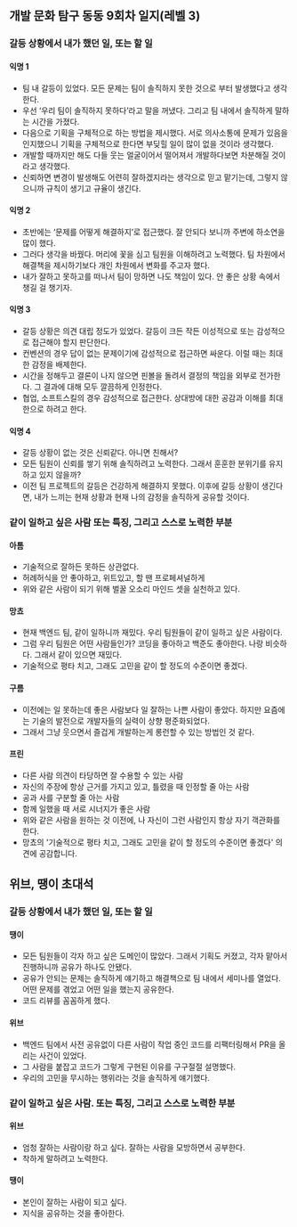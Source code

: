 ## 개발 문화 탐구 동동 9회차 일지(레벨 3)

### 갈등 상황에서 내가 했던 일, 또는 할 일

#### 익명 1
- 팀 내 갈등이 있었다. 모든 문제는 팀이 솔직하지 못한 것으로 부터 발생했다고 생각한다.
- 우선 ‘우리 팀이 솔직하지 못하다’라고 말을 꺼냈다. 그리고 팀 내에서 솔직하게 말하는 시간을 가졌다.
- 다음으로 기획을 구체적으로 하는 방법을 제시했다. 서로 의사소통에 문제가 있음을 인지했으니 기획을 구체적으로 한다면 부딪힐 일이 많이 없을 것이라 생각했다.
- 개발할 때까지만 해도 다들 웃는 얼굴이어서 떨어져서 개발하다보면 차분해질 것이라고 생각했다.
- 신뢰하면 변경이 발생해도 어련히 잘하겠지라는 생각으로 믿고 맡기는데, 그렇지 않으니까 규칙이 생기고 규율이 생긴다.

#### 익명 2
- 초반에는 ‘문제를 어떻게 해결하지’로 접근했다. 잘 안되다 보니까 주변에 하소연을 많이 했다.
- 그러다 생각을 바꿨다. 머리에 꽃을 심고 팀원을 이해하려고 노력했다. 팀 차원에서 해결책을 제시하기보다 개인 차원에서 변화를 주고자 했다.
- 내가 잘하고 못하고를 떠나서 팀이 망하면 나도 책임이 있다. 안 좋은 상황 속에서 챙길 걸 챙기자.

#### 익명 3
- 갈등 상황은 의견 대립 정도가 있었다. 갈등이 크든 작든 이성적으로 또는 감성적으로 접근해야 할지 판단한다.
- 컨벤션의 경우 답이 없는 문제이기에 감성적으로 접근하면 싸운다. 이럴 때는 최대한 감정을 배제한다.
- 시간을 정해두고 결론이 나지 않으면 핀볼을 돌려서 결정의 책임을 외부로 전가한다. 그 결과에 대해 모두 깔끔하게 인정한다.
- 협업, 소프트스킬의 경우 감성적으로 접근한다. 상대방에 대한 공감과 이해를 최대한으로 하려고 한다.

#### 익명 4
- 갈등 상황이 없는 것은 신뢰같다. 아니면 친해서?
- 모든 팀원이 신뢰를 쌓기 위해 솔직하려고 노력한다. 그래서 훈훈한 분위기를 유지하고 있지 않을까? 
- 이전 팀 프로젝트의 갈등은 건강하게 해결하지 못했다. 이후에 갈등 상황이 생긴다면, 내가 느끼는 현재 상황과 현재 나의 감정을 솔직하게 공유할 것이다. 

### 같이 일하고 싶은 사람 또는 특징, 그리고 스스로 노력한 부분

#### 아톰
- 기술적으로 잘하든 못하든 상관없다.
- 허례허식을 안 좋아하고, 위트있고, 할 땐 프로페셔널하게
- 위와 같은 사람이 되기 위해 벌꿀 오소리 마인드 셋을 실천하고 있다.

#### 망쵸
- 현재 백엔드 팀, 같이 일하니까 재밌다. 우리 팀원들이 같이 일하고 싶은 사람이다.
- 그럼 우리 팀원은 어떤 사람들인가? 코딩을 좋아하고 백준도 좋아한다. 나랑 비슷하다. 그래서 같이 있으면 재밌다. 
- 기술적으로 평타 치고, 그래도 고민을 같이 할 정도의 수준이면 좋겠다.

#### 구름
- 이전에는 일 못하는데 좋은 사람보다 일 잘하는 나쁜 사람이 좋았다. 하지만 요즘에는 기술의 발전으로 개발자들의 실력이 상향 평준화되었다.
- 그래서 그냥 웃으면서 즐겁게 개발하는게 롱런할 수 있는 방법인 것 같다.

#### 프린
- 다른 사람 의견이 타당하면 잘 수용할 수 있는 사람
- 자신의 주장에 항상 근거를 가지고 있고, 틀렸을 때 인정할 줄 아는 사람
- 공과 사를 구분할 줄 아는 사람
- 함께 일했을 때 서로 시너지가 좋은 사람
- 위와 같은 사람을 원하는 것 이전에, 나 자신이 그런 사람인지 항상 자기 객관화를 한다.
- 망쵸의 '기술적으로 평타 치고, 그래도 고민을 같이 할 정도의 수준이면 좋겠다' 의견에 공감합니다.


## 위브, 땡이 초대석

### 갈등 상황에서 내가 했던 일, 또는 할 일

#### 땡이
- 모든 팀원들이 각자 하고 싶은 도메인이 많았다. 그래서 기획도 커졌고, 각자 맡아서 진행하니까 공유가 하나도 안됐다.
- 공유가 안되는 문제는 솔직하게 얘기하고 해결책으로 팀 내에서 세미나를 열었다. 어떤 문제를 겪었고 어떤 일을 했는지 공유한다.
- 코드 리뷰를 꼼꼼하게 했다.

#### 위브
- 백엔드 팀에서 사전 공유없이 다른 사람이 작업 중인 코드를 리팩터링해서 PR을 올리는 사건이 있었다.
- 그 사람을 붙잡고 코드가 그렇게 구현된 이유를 구구절절 설명했다.
- 우리의 고민을 무시하는 행위라는 것을 솔직하게 얘기했다.

### 같이 일하고 싶은 사람. 또는 특징, 그리고 스스로 노력한 부분

#### 위브
- 엄청 잘하는 사람이랑 하고 싶다. 잘하는 사람을 모방하면서 공부한다.
- 착하게 말하려고 노력한다. 

#### 땡이
- 본인이 잘하는 사람이 되고 싶다.
- 지식을 공유하는 것을 좋아한다. 
